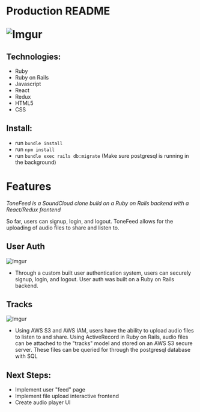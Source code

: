
<h1>Production README

![Imgur](https://i.imgur.com/lb9qszi.png)

## Technologies:
	
* Ruby
* Ruby on Rails 
* Javascript
* React
* Redux
* HTML5 
* CSS
  
## Install:
  * run `bundle install`
  * run `npm install`
  * run `bundle exec rails db:migrate` (Make sure postgresql is running in the background)
  
# Features
  _ToneFeed is a SoundCloud clone build on a Ruby on Rails backend with a React/Redux frontend_
  
  So far, users can signup, login, and logout. ToneFeed allows for the uploading of audio files to share and listen to.
	
## User Auth
![Imgur](https://i.imgur.com/QRpeGGu.png)
* Through a custom built user authentication system, users can securely signup, login, and logout. User auth was built on a Ruby on Rails backend.
	
## Tracks
![Imgur](https://i.imgur.com/tkjvjfe.png)
* Using AWS S3 and AWS IAM, users have the ability to upload audio files to listen to and share. Using ActiveRecord in Ruby on Rails, audio files can be attached to the "tracks" model and stored on an AWS S3 secure server. These files can be queried for through the postgresql database with SQL

## Next Steps:
* Implement user "feed" page
* Implement file upload interactive frontend
* Create audio player UI
	
  
